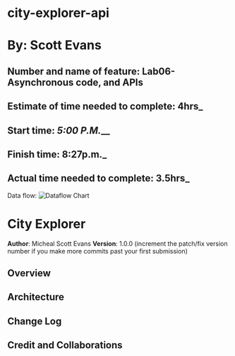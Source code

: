 # city-explorer-api

# By: Scott Evans

## Number and name of feature: Lab06- Asynchronous code, and APIs


## Estimate of time needed to complete: __4hrs___

## Start time: _5:00 P.M.___

## Finish time: __8:27p.m.___

## Actual time needed to complete: __3.5hrs___

Data flow: ![Dataflow Chart](/src/images/Flowchart.jpg)

# City Explorer

**Author**: Micheal Scott Evans
**Version**: 1.0.0 (increment the patch/fix version number if you make more commits past your first submission)

## Overview
<!-- Provide a high level overview of what this application is and why you are building it, beyond the fact that it's an assignment for this class. (i.e. What's your problem domain?) →
We are building an app to help people locate where a city is located. This will help break down the Lon and Lat of the location.

## Getting Started
<!-- What are the steps that a user must take in order to build this app on their own machine and get it running? -->

## Architecture
<!-- Provide a detailed description of the application design. What technologies (languages, libraries, etc) you're using, and any other relevant design information. -->

## Change Log
<!-- Use this area to document the iterative changes made to your application as each feature is successfully implemented. Use time stamps. Here's an example:

01-01-2001 4:59pm - Application now has a fully-functional express server, with a GET route for the location resource. -->

## Credit and Collaborations
<!-- Give credit (and a link) to other people or resources that helped you build this application. -->